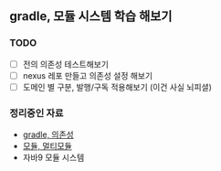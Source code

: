 
## gradle, 모듈 시스템 학습 해보기

### TODO
- [ ] 전의 의존성 테스트해보기
- [ ] nexus 레포 만들고 의존성 설정 해보기
- [ ] 도메인 별 구분, 발행/구독 적용해보기 (이건 사실 뇌피셜) 

### 정리중인 자료
- [gradle, 의존성](https://www.notion.so/Gradle-02e0833649c3469eb30168476fd9e53b?pvs=4)
- [모듈, 멀티모듈](https://www.notion.so/c2d95516d108403f84e9d43a628a1205?pvs=4)
- 자바9 모듈 시스템 
